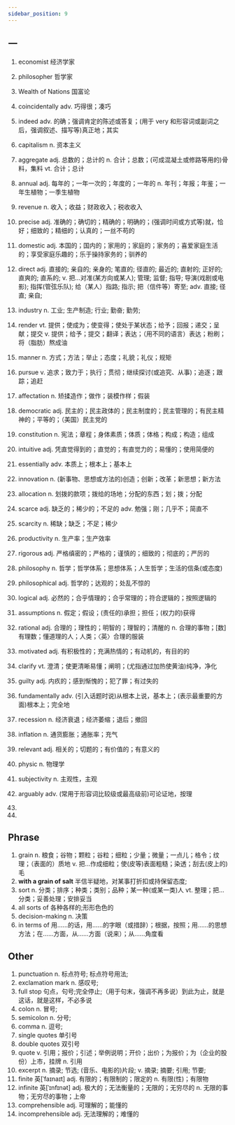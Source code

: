 ```yaml
---
sidebar_position: 9
---
```


## 一

1. economist
   经济学家
1. philosopher
   哲学家
1. Wealth of Nations
   国富论
1. coincidentally
   adv. 巧得很；凑巧
1. indeed
   adv.
   的确；强调肯定的陈述或答复；(用于 very 和形容词或副词之后，强调叙述、描写等)真正地；其实
1. capitalism
   n. 资本主义
1. aggregate
   adj.
   总数的；总计的
   n.
   合计；总数；(可成混凝土或修路等用的)骨料，集料
   vt.
   合计；总计
1. annual
   adj.
   每年的；一年一次的；年度的；一年的
   n.
   年刊；年报；年鉴；一年生植物；一季生植物
1. revenue
   n.
   收入；收益；财政收入；税收收入
1. precise
   adj.
   准确的；确切的；精确的；明确的；(强调时间或方式等)就，恰好；细致的；精细的；认真的；一丝不苟的
1. domestic
   adj.
   本国的；国内的；家用的；家庭的；家务的；喜爱家庭生活的；享受家庭乐趣的；乐于操持家务的；驯养的

1. direct
   adj. 直接的; 亲自的; 亲身的; 笔直的; 径直的; 最近的; 直射的; 正好的; 直爽的; 直系的;
   v. 把…对准(某方向或某人); 管理; 监督; 指导; 导演(戏剧或电影); 指挥(管弦乐队); 给（某人）指路; 指示; 把（信件等）寄至;
   adv. 直接; 径直; 亲自;
1. industry
   n. 工业; 生产制造; 行业; 勤奋; 勤劳;
1. render
   vt.
   提供；使成为；使变得；使处于某状态；给予；回报；递交；呈献；提交
   v.
   提供；给予；提交；翻译；表达；（用不同的语言）表达；粉刷；将（脂肪）熬成油
1. manner
   n.
   方式；方法；举止；态度；礼貌；礼仪；规矩
1. pursue
   v.
   追求；致力于；执行；贯彻；继续探讨(或追究、从事)；追逐；跟踪；追赶
1. affectation
   n.
   矫揉造作；做作；装模作样；假装
1. democratic
   adj.
   民主的；民主政体的；民主制度的；民主管理的；有民主精神的；平等的；（美国）民主党的
1. constitution
   n.
   宪法；章程；身体素质；体质；体格；构成；构造；组成
1. intuitive
   adj.
   凭直觉得到的；直觉的；有直觉力的；易懂的；使用简便的
1. essentially
   adv.
   本质上；根本上；基本上
1. innovation
   n.
   (新事物、思想或方法的)创造；创新；改革；新思想；新方法
1. allocation
   n.
   划拨的款项；拨给的场地；分配的东西；划；拨；分配
1. scarce
   adj.
   缺乏的；稀少的；不足的
   adv.
   勉强；刚；几乎不；简直不
1. scarcity
   n.
   稀缺；缺乏；不足；稀少
1. productivity
   n.
   生产率；生产效率
1. rigorous
   adj.
   严格缜密的；严格的；谨慎的；细致的；彻底的；严厉的
1. philosophy
   n.
   哲学；哲学体系；思想体系；人生哲学；生活的信条(或态度)
1. philosophical
   adj.
   哲学的；达观的；处乱不惊的
1. logical
   adj.
   必然的；合乎情理的；合乎常理的；符合逻辑的；按照逻辑的
1. assumptions
   n.
   假定；假设；(责任的)承担；担任；(权力的)获得
1. rational
   adj.
   合理的；理性的；明智的；理智的；清醒的
   n.
   合理的事物；[数]有理数；懂道理的人；人类；〈英〉合理的服装
1. motivated
   adj.
   有积极性的；充满热情的；有动机的，有目的的
1. clarify
   vt.
   澄清；使更清晰易懂；阐明；(尤指通过加热使黄油)纯净，净化
1. guilty
   adj.
   内疚的；感到惭愧的；犯了罪；有过失的
1. fundamentally
   adv.
   (引入话题时说)从根本上说，基本上；(表示最重要的方面)根本上；完全地
1. recession
   n.
   经济衰退；经济萎缩；退后；撤回
1. inflation
   n.
   通货膨胀；通胀率；充气
1. relevant
   adj.
   相关的；切题的；有价值的；有意义的
1. physic
   n.
   物理学
1. subjectivity
   n.
   主观性，主观
1. arguably
   adv.
   (常用于形容词比较级或最高级前)可论证地，按理
1.
1.

## Phrase

1. grain
   n.
   粮食；谷物；颗粒；谷粒；细粒；少量；微量；一点儿；格令；纹理；（表面的）质地
   v.
   把…作成细粒；使(皮等)表面粗糙；染透；刮去(皮上的)毛
1. **with a grain of salt**
   半信半疑地，对某事打折扣或持保留态度;
1. sort
   n.
   分类；排序；种类；类别；品种；某一种(或某一类)人
   vt.
   整理；把…分类；妥善处理；安排妥当
1. all sorts of
   各种各样的;形形色色的
1. decision-making
   n.
   决策
1. in terms of
   用……的话，用……的字眼（或措辞）；根据，按照；用……的思想方法；在……方面，从……方面（说来）；从……角度看

## Other

1. punctuation
   n. 标点符号; 标点符号用法;
1. exclamation mark
   n. 感叹号;
1. full stop
   句点，句号;完全停止;（用于句末，强调不再多说）到此为止，就是这话，就是这样，不必多说
1. colon
   n. 冒号;
1. semicolon
   n. 分号;
1. comma
   n. 逗号;
1. single quotes
   单引号
1. double quotes
   双引号
1. quote
   v.
   引用；报价；引述；举例说明；开价；出价；为报价；为（企业的股份）上市，挂牌
   n.
   引用
1. excerpt
   n. 摘录; 节选; (音乐、电影的)片段;
   v. 摘录; 摘要; 引用; 节要;
1. finite 英[ˈfaɪnaɪt]
   adj.
   有限的；有限制的；限定的
   n.
   有限(性)；有限物
1. infinite 英[ˈɪnfɪnət]
   adj.
   极大的；无法衡量的；无限的；无穷尽的
   n.
   无限的事物；无穷尽的事物；上帝
1. comprehensible
   adj.
   可理解的；能懂的
1. incomprehensible
   adj.
   无法理解的；难懂的
